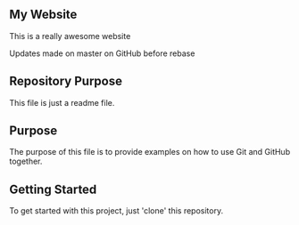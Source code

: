 ## My Website

This is a really awesome website

Updates made on master on GitHub before rebase

## Repository Purpose

This file is just a readme file.

## Purpose

The purpose of this file is to provide examples on how to use Git and GitHub together.

## Getting Started

To get started with this project, just 'clone' this repository.
